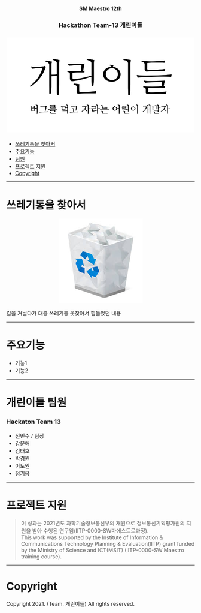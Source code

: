 <div align="center">
    <h4>SM Maestro 12th</h4>
    <h3>Hackathon Team-13 개린이들<h3>
    <img src="./Resources/team_name.png" width=500>
</div>

- [쓰레기통을 찾아서](#find-trash)
- [주요기능](#features)
- [팀원](#team)
- [프로젝트 지원](#support)
- [Copyright](#copyright)

---

<a id="find-trash"></a>
# 쓰레기통을 찾아서

<div align="center">
    <img src="./Resources/recycle-bin.jpg">
</div>

길을 거닐다가 대충 쓰레기통 못찾아서 힘들었던 내용


---


<a id="features"></a>
# 주요기능
- 기능1
- 기능2

---

<a id="team"></a>
# 개린이들 팀원
### Hackaton Team 13

- 전민수 / 팀장
- 강문해
- 김태호
- 박경원
- 이도원
- 정기웅

--- 

<a id="support"></a>
# 프로젝트 지원
> 이 성과는 2021년도 과학기술정보통신부의 재원으로 정보통신기획평가원의 지원을 받아 수행된 연구임(IITP-0000-SW마에스트로과정).   
This work was supported by the Institute of Information & Communications Technology Planning & Evaluation(IITP) grant funded
by the Ministry of Science and ICT(MSIT) (IITP-0000-SW Maestro training course).

---

<a id="copyright"></a>
# Copyright
Copyright 2021. (Team. 개린이들) All rights reserved.
